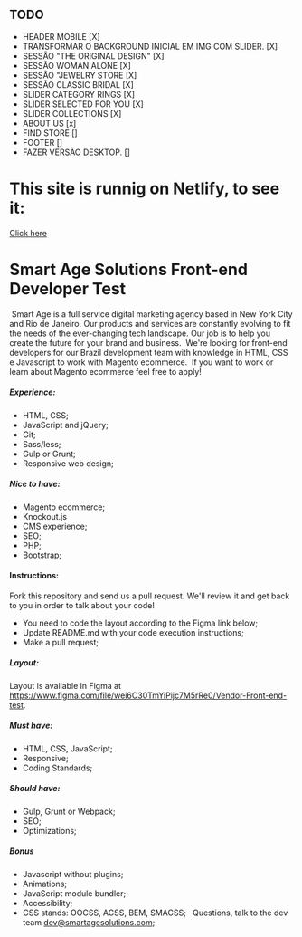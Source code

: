## TODO
* HEADER MOBILE [X]
* TRANSFORMAR O BACKGROUND INICIAL EM IMG COM SLIDER. [X]
* SESSÃO "THE ORIGINAL DESIGN" [X]
* SESSÃO WOMAN ALONE [X]
* SESSÃO "JEWELRY STORE [X]
* SESSÃO CLASSIC BRIDAL [X]
* SLIDER CATEGORY RINGS [X]
* SLIDER SELECTED FOR YOU [X]
* SLIDER COLLECTIONS [X]
* ABOUT US [x]
* FIND STORE []
* FOOTER []
* FAZER VERSÃO DESKTOP. []


# This site is runnig on Netlify, to see it:
[Click here](https://smartage-renanlimabl.netlify.app/)

# Smart Age Solutions Front-end Developer Test
​
Smart Age is a full service digital marketing agency based in New York City and Rio de Janeiro. Our products and services are constantly evolving to fit the needs of the ever-changing tech landscape. Our job is to help you create the future for your brand and business.
​
We're looking for front-end developers for our Brazil development team with knowledge in HTML, CSS e Javascript to work with Magento ecommerce.
​
If you want to work or learn about Magento ecommerce feel free to apply!
​
​
##### Experience:
* HTML, CSS;
* JavaScript and jQuery;
* Git;
* Sass/less;
* Gulp or Grunt;
* Responsive web design;
​
​
##### Nice to have:
* Magento ecommerce;
* Knockout.js
* CMS experience;
* SEO;
* PHP;
* Bootstrap;
​
​
#### Instructions:
Fork this repository and send us a pull request. We'll review it and get back to you in order to talk about your code!
​
* You need to code the layout according to the Figma link below;
* Update README.md with your code execution instructions;
* Make a pull request;
​
​
##### Layout:
Layout is available in Figma at https://www.figma.com/file/wei6C30TmYiPijc7M5rRe0/Vendor-Front-end-test.
​
​
##### Must have:
* HTML, CSS, JavaScript;
* Responsive;
* Coding Standards;
​
​
##### Should have:
* Gulp, Grunt or Webpack;
* SEO;
* Optimizations;
​
​
##### Bonus
* Javascript without plugins;
* Animations;
* JavaScript module bundler;
* Accessibility;
* CSS stands: OOCSS, ACSS, BEM, SMACSS;
​
​
Questions, talk to the dev team dev@smartagesolutions.com;
